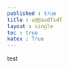 ```yaml
---
published : true 
title : a@@asdfsdf  
layout : single 
toc : true 
katex : True 
---
```

test


```python

```
